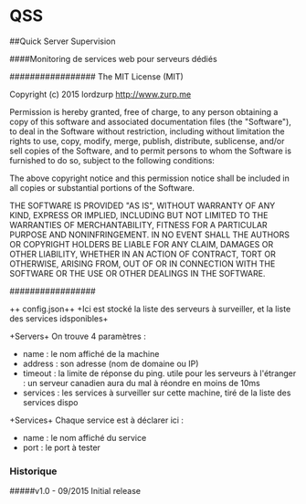 # QSS
##Quick Server Supervision

####Monitoring de services web pour serveurs dédiés

#################
The MIT License (MIT)

Copyright (c) 2015 lordzurp
http://www.zurp.me

Permission is hereby granted, free of charge, to any person obtaining a copy
of this software and associated documentation files (the "Software"), to deal
in the Software without restriction, including without limitation the rights
to use, copy, modify, merge, publish, distribute, sublicense, and/or sell
copies of the Software, and to permit persons to whom the Software is
furnished to do so, subject to the following conditions:

The above copyright notice and this permission notice shall be included in all
copies or substantial portions of the Software.

THE SOFTWARE IS PROVIDED "AS IS", WITHOUT WARRANTY OF ANY KIND, EXPRESS OR
IMPLIED, INCLUDING BUT NOT LIMITED TO THE WARRANTIES OF MERCHANTABILITY,
FITNESS FOR A PARTICULAR PURPOSE AND NONINFRINGEMENT. IN NO EVENT SHALL THE
AUTHORS OR COPYRIGHT HOLDERS BE LIABLE FOR ANY CLAIM, DAMAGES OR OTHER
LIABILITY, WHETHER IN AN ACTION OF CONTRACT, TORT OR OTHERWISE, ARISING FROM,
OUT OF OR IN CONNECTION WITH THE SOFTWARE OR THE USE OR OTHER DEALINGS IN THE
SOFTWARE.

#################


++ config.json++
+Ici est stocké la liste des serveurs à surveiller, et la liste des services idsponibles+

+Servers+
On trouve 4 paramètres :
- name : le nom affiché de la machine
- address : son adresse (nom de domaine ou IP)
- timeout : la limite de réponse du ping. utile pour les serveurs à l'étranger : un serveur canadien aura du mal à réondre en moins de 10ms
- services : les services à surveiller sur cette machine, tiré de la liste des services dispo

+Services+
Chaque service est à déclarer ici :
- name : le nom affiché du service
- port : le port à tester



### Historique
#####v1.0 - 09/2015
Initial release